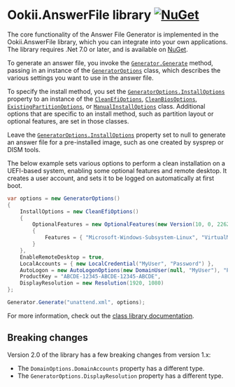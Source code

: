 # Ookii.AnswerFile library [![NuGet](https://img.shields.io/nuget/v/Ookii.AnswerFile)](https://nuget.org/packages/Ookii.AnswerFile)

The core functionality of the Answer File Generator is implemented in the Ookii.AnswerFile library,
which you can integrate into your own applications. The library requires .Net 7.0 or later, and is
available on [NuGet](https://nuget.org/packages/Ookii.AnswerFile).

To generate an answer file, you invoke the [`Generator.Generate`][] method, passing in an instance
of the [`GeneratorOptions`][] class, which describes the various settings you want to use in the
answer file.

To specify the install method, you set the [`GeneratorOptions.InstallOptions`][] property to an
instance of the [`CleanEfiOptions`][], [`CleanBiosOptions`][], [`ExistingPartitionOptions`][], or
[`ManualInstallOptions`][] class. Additional options that are specific to an install method, such as
partition layout or optional features, are set in those classes.

Leave the [`GeneratorOptions.InstallOptions`][] property set to null to generate an answer file for
a pre-installed image, such as one created by sysprep or DISM tools.

The below example sets various options to perform a clean installation on a UEFI-based system,
enabling some optional features and remote desktop. It creates a user account, and sets it to be
logged on automatically at first boot.

```csharp
var options = new GeneratorOptions()
{
    InstallOptions = new CleanEfiOptions()
    {
        OptionalFeatures = new OptionalFeatures(new Version(10, 0, 22621, 1))
        {
            Features = { "Microsoft-Windows-Subsystem-Linux", "VirtualMachinePlatform" }
        }
    },
    EnableRemoteDesktop = true,
    LocalAccounts = { new LocalCredential("MyUser", "Password") },
    AutoLogon = new AutoLogonOptions(new DomainUser(null, "MyUser"), "Password"),
    ProductKey = "ABCDE-12345-ABCDE-12345-ABCDE",
    DisplayResolution = new Resolution(1920, 1080)
};

Generator.Generate("unattend.xml", options);
```

For more information, check out the
[class library documentation](https://www.ookii.org/Link/GenerateAnswerFileDoc).

## Breaking changes

Version 2.0 of the library has a few breaking changes from version 1.x:

- The `DomainOptions.DomainAccounts` property has a different type.
- The `GeneratorOptions.DisplayResolution` property has a different type.

[`CleanBiosOptions`]: https://www.ookii.org/docs/answerfile-1.1/html/T_Ookii_AnswerFile_CleanBiosOptions.htm
[`CleanEfiOptions`]: https://www.ookii.org/docs/answerfile-1.1/html/T_Ookii_AnswerFile_CleanEfiOptions.htm
[`ExistingPartitionOptions`]: https://www.ookii.org/docs/answerfile-1.1/html/T_Ookii_AnswerFile_ExistingPartitionOptions.htm
[`Generator.Generate`]: https://www.ookii.org/docs/answerfile-1.1/html/Overload_Ookii_AnswerFile_Generator_Generate.htm
[`GeneratorOptions.InstallOptions`]: https://www.ookii.org/docs/answerfile-1.1/html/P_Ookii_AnswerFile_GeneratorOptions_InstallOptions.htm
[`GeneratorOptions`]: https://www.ookii.org/docs/answerfile-1.1/html/T_Ookii_AnswerFile_GeneratorOptions.htm
[`ManualInstallOptions`]: https://www.ookii.org/docs/answerfile-1.1/html/T_Ookii_AnswerFile_ManualInstallOptions.htm
